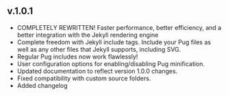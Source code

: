 v.1.0.1
---

- COMPLETELY REWRITTEN! Faster performance, better efficiency, and a better integration with the Jekyll rendering engine
- Complete freedom with Jekyll include tags. Include your Pug files as well as any other files that Jekyll supports, including SVG.
- Regular Pug includes now work flawlessly!
- User configuration options for enabling/disabling Pug minification.
- Updated documentation to reflect version 1.0.0 changes.
- Fixed compatibility with custom source folders.
- Added changelog
